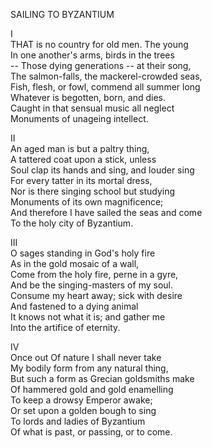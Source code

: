 SAILING TO BYZANTIUM  
  
I  
THAT is no country for old men.  The young  
In one another's arms, birds in the trees  
-- Those dying generations -- at their song,  
The salmon-falls, the mackerel-crowded seas,  
Fish, flesh, or fowl, commend all summer long  
Whatever is begotten, born, and dies.  
Caught in that sensual music all neglect  
Monuments of unageing intellect.  
  
II  
An aged man is but a paltry thing,  
A tattered coat upon a stick, unless  
Soul clap its hands and sing, and louder sing  
For every tatter in its mortal dress,  
Nor is there singing school but studying  
Monuments of its own magnificence;  
And therefore I have sailed the seas and come  
To the holy city of Byzantium.  
  
III  
O sages standing in God's holy fire  
As in the gold mosaic of a wall,  
Come from the holy fire, perne in a gyre,  
And be the singing-masters of my soul.  
Consume my heart away; sick with desire  
And fastened to a dying animal  
It knows not what it is; and gather me  
Into the artifice of eternity.  
  
IV  
Once out Of nature I shall never take  
My bodily form from any natural thing,  
But such a form as Grecian goldsmiths make  
Of hammered gold and gold enamelling  
To keep a drowsy Emperor awake;  
Or set upon a golden bough to sing  
To lords and ladies of Byzantium  
Of what is past, or passing, or to come.  
